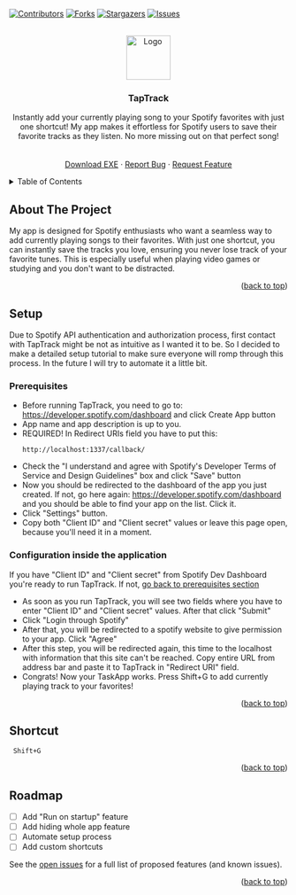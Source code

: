 <a id="readme-top"></a>
[![Contributors][contributors-shield]][contributors-url]
[![Forks][forks-shield]][forks-url]
[![Stargazers][stars-shield]][stars-url]
[![Issues][issues-shield]][issues-url]



<!-- PROJECT LOGO -->
<br />
<div align="center">
  <a href="https://github.com/TweenzY-Y/TapTrack">
    <img src="images/logo.png" alt="Logo" width="80" height="80">
  </a>

  <h3 align="center">TapTrack</h3>

  <p align="center">
    Instantly add your currently playing song to your Spotify favorites with just one shortcut! My app makes it effortless for Spotify users to save their favorite tracks as they listen. No more missing out on that perfect song!
    <br />
    <!--<a href=""><strong>Explore the docs »</strong></a>-->
    <br />
    <br />
    <a href="https://github.com/TweenzY-Y/TapTrack/releases/download/Release/TapTrack.exe">Download EXE</a>
    ·
    <a href="https://github.com/TweenzY-Y/TapTrack/issues/new?labels=bug">Report Bug</a>
    ·
    <a href="https://github.com/TweenzY-Y/TapTrack/issues/new?labels=enhancement">Request Feature</a>
  </p>
</div>



<!-- TABLE OF CONTENTS -->
<details>
  <summary>Table of Contents</summary>
  <ol>
    <li>
      <a href="#about-the-project">About The Project</a>
    </li>
    <li>
      <a href="#setup">Setup</a>
      <ul>
        <li><a href="#prerequisites">Prerequisites</a></li>
        <li><a href="#configuration-inside-the-application">Configuration inside the application</a></li>
      </ul>
    </li>
    <li><a href="#usage">Usage</a></li>
    <li><a href="#roadmap">Roadmap</a></li>
  </ol>
</details>



<!-- ABOUT THE PROJECT -->
## About The Project

<!-- PRODUCT PHOTO IN THE FUTURE -->

My app is designed for Spotify enthusiasts who want a seamless way to add currently playing songs to their favorites. With just one shortcut, you can instantly save the tracks you love, ensuring you never lose track of your favorite tunes. This is especially useful when playing video games or studying and you don't want to be distracted.

<p align="right">(<a href="#readme-top">back to top</a>)</p>



<!-- Setup -->
## Setup

Due to Spotify API authentication and authorization process, first contact with TapTrack might be not as intuitive as I wanted it to be. So I decided to make a detailed setup tutorial to make sure everyone will romp through this process. In the future I will try to automate it a little bit. 

### Prerequisites

* Before running TapTrack, you need to go to: https://developer.spotify.com/dashboard and click Create App button
* App name and app description is up to you.
* REQUIRED! In Redirect URIs field you have to put this:
  ```
  http://localhost:1337/callback/
  ```
* Check the "I understand and agree with Spotify's Developer Terms of Service and Design Guidelines" box and click "Save" button
* Now you should be redirected to the dashboard of the app you just created. If not, go here again: https://developer.spotify.com/dashboard and you should be able to find your app on the list. Click it.
* Click "Settings" button.
* Copy both "Client ID" and "Client secret" values or leave this page open, because you'll need it in a moment.

### Configuration inside the application

If you have "Client ID" and "Client secret" from Spotify Dev Dashboard you're ready to run TapTrack. If not, <a href="#prerequisites">go back to prerequisites section</a>

* As soon as you run TapTrack, you will see two fields where you have to enter "Client ID" and "Client secret" values. After that click "Submit"
* Click "Login through Spotify"
* After that, you will be redirected to a spotify website to give permission to your app. Click "Agree"
* After this step, you will be redirected again, this time to the localhost with information that this site can't be reached. Copy entire URL from address bar and paste it to TapTrack in "Redirect URI" field.
* Congrats! Now your TaskApp works. Press Shift+G to add currently playing track to your favorites!

<p align="right">(<a href="#readme-top">back to top</a>)</p>

<!-- USAGE EXAMPLES -->
## Shortcut

 ```
  Shift+G
  ```

<p align="right">(<a href="#readme-top">back to top</a>)</p>



<!-- ROADMAP -->
## Roadmap

- [ ] Add "Run on startup" feature
- [ ] Add hiding whole app feature
- [ ] Automate setup process
- [ ] Add custom shortcuts

See the [open issues](https://github.com/TweenzY-Y/TapTrack/issues) for a full list of proposed features (and known issues).

<p align="right">(<a href="#readme-top">back to top</a>)</p>

<!-- MARKDOWN LINKS & IMAGES -->
<!-- https://www.markdownguide.org/basic-syntax/#reference-style-links -->
[contributors-shield]: https://img.shields.io/github/contributors-anon/TweenzY-Y/TapTrack?style=for-the-badge
[contributors-url]: https://github.com/TweenzY-Y/TapTrack/graphs/contributors?style=for-the-badge
[forks-shield]: https://img.shields.io/github/forks/TweenzY-Y/TapTrack?style=for-the-badge
[forks-url]: https://github.com/TweenzY-Y/TapTrack/network/members?style=for-the-badge
[stars-shield]: https://img.shields.io/github/stars/TweenzY/TapTrack?style=for-the-badge
[stars-url]: https://github.com/TweenzY-Y/TapTrack/stargazers
[issues-shield]: https://img.shields.io/github/issues/TweenzY/TapTrack?style=for-the-badge
[issues-url]: https://github.com/TweenzY-Y/TapTrack/issues
